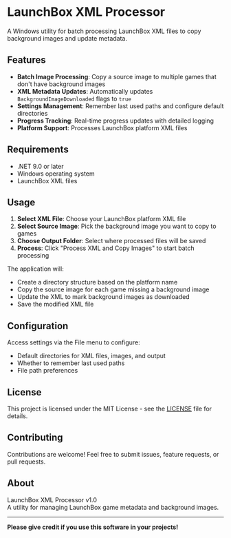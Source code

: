 # LaunchBox XML Processor

A Windows utility for batch processing LaunchBox XML files to copy background images and update metadata.

## Features

- **Batch Image Processing**: Copy a source image to multiple games that don't have background images
- **XML Metadata Updates**: Automatically updates `BackgroundImageDownloaded` flags to `true`
- **Settings Management**: Remember last used paths and configure default directories
- **Progress Tracking**: Real-time progress updates with detailed logging
- **Platform Support**: Processes LaunchBox platform XML files

## Requirements

- .NET 9.0 or later
- Windows operating system
- LaunchBox XML files

## Usage

1. **Select XML File**: Choose your LaunchBox platform XML file
2. **Select Source Image**: Pick the background image you want to copy to games
3. **Choose Output Folder**: Select where processed files will be saved
4. **Process**: Click "Process XML and Copy Images" to start batch processing

The application will:
- Create a directory structure based on the platform name
- Copy the source image for each game missing a background image
- Update the XML to mark background images as downloaded
- Save the modified XML file

## Configuration

Access settings via the File menu to configure:
- Default directories for XML files, images, and output
- Whether to remember last used paths
- File path preferences

## License

This project is licensed under the MIT License - see the [LICENSE](LICENSE) file for details.

## Contributing

Contributions are welcome! Feel free to submit issues, feature requests, or pull requests.

## About

LaunchBox XML Processor v1.0  
A utility for managing LaunchBox game metadata and background images.

---

**Please give credit if you use this software in your projects!**
